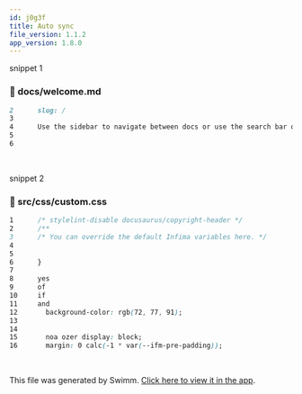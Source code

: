 ```yaml
---
id: j0g3f
title: Auto sync
file_version: 1.1.2
app_version: 1.8.0
---
```


snippet 1
<!-- NOTE-swimm-snippet: the lines below link your snippet to Swimm -->
### 📄 docs/welcome.md
```markdown
2      slug: /
3      
4      Use the sidebar to navigate between docs or use the search bar on the topbar.
5      
6      
```

<br/>

snippet 2
<!-- NOTE-swimm-snippet: the lines below link your snippet to Swimm -->
### 📄 src/css/custom.css
```css
1      /* stylelint-disable docusaurus/copyright-header */
2      /**
3      /* You can override the default Infima variables here. */
4      
5      
6      }
7      
8      yes
9      of
10     if
11     and
12       background-color: rgb(72, 77, 91);
13       
14     
15       noa ozer display: block;
16       margin: 0 calc(-1 * var(--ifm-pre-padding));
```

<br/>

This file was generated by Swimm. [Click here to view it in the app](https://swimm-web-app.web.app/repos/Z2l0aHViJTNBJTNBTm9hUmVwbyUzQSUzQU5vYW96ZXI=/docs/j0g3f).
